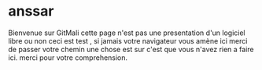 anssar
======

Bienvenue sur GitMali
cette page n'est pas une presentation d'un logiciel libre ou non
ceci est test , si jamais votre navigateur vous amène ici merci de passer votre chemin
une chose est sur c'est que vous n'avez rien a faire ici.
merci pour votre comprehension.
